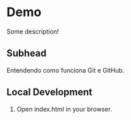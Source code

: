 # Demo

Some description!

## Subhead

Entendendo como funciona Git e GitHub.

## Local Development

1. Open index.html in your browser.